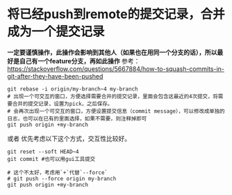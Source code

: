 # 将已经push到remote的提交记录，合并成为一个提交记录
**一定要谨慎操作，此操作会影响到其他人（如果也在用同一个分支的话），所以最好是自己有一个feature分支，再如此操作**
参考：https://stackoverflow.com/questions/5667884/how-to-squash-commits-in-git-after-they-have-been-pushed
```
git rebase -i origin/my-branch~4 my-branch
# 出现一个可交互的窗口，方便选择需要合并的提交记录，里面会包含这最近的4次提交，将需要合并的提交记录，设置为pick，之后保存。
# 会再次出现一个可交互的窗口，方便设置提交信息（commit message），可以修改成单独的日志，也可以在已有的里面选择，如果不需要，则注释掉即可
git push origin +my-branch
```
或者 优先考虑以下这个方式，交互性比较好。
```
git reset --soft HEAD~4
git commit #也可以用gui工具提交

# 这个不太好，考虑用`+`代替`--force`
# git push --force origin my-branch
git push origin +my-branch
```
